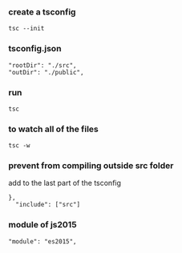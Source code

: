 ### create a tsconfig 
```
tsc --init
```

### tsconfig.json
```
"rootDir": "./src",
"outDir": "./public", 
```

### run
```
tsc
```
### to watch all of the files
```
tsc -w
```
### prevent from compiling outside src folder
add to the last part of the tsconfig
```
},
  "include": ["src"]
```

### module of js2015
```
"module": "es2015",  
```